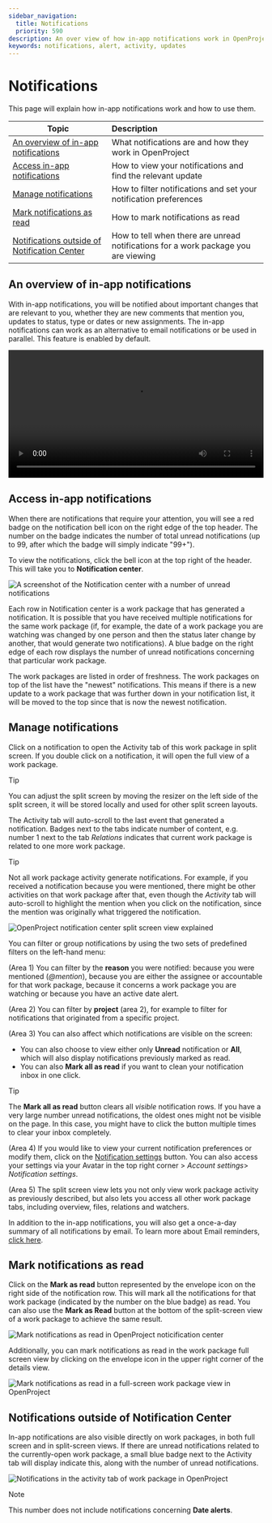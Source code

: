 ```yaml
---
sidebar_navigation:
  title: Notifications
  priority: 590
description: An over view of how in-app notifications work in OpenProject and how to manage them.
keywords: notifications, alert, activity, updates
---
```

# Notifications

This page will explain how in-app notifications work and how to use them.

| Topic                                                        | Description                                                  |
| ------------------------------------------------------------ | :----------------------------------------------------------- |
| [An overview of in-app notifications](#an-overview-of-in-app-notifications) | What notifications are and how they work in OpenProject      |
| [Access in-app notifications](#access-in-app-notifications)  | How to view your notifications and find the relevant update  |
| [Manage notifications](#manage-notifications)                | How to filter notifications and set your notification preferences |
| [Mark notifications as read](#mark-notifications-as-read)    | How to mark notifications as read                            |
| [Notifications outside of Notification Center](#notifications-outside-of-notification-center) | How to tell when there are unread notifications for a work package you are viewing |

## An overview of in-app notifications

With in-app notifications, you will be notified about important changes that are relevant to you, whether they are new comments that mention you, updates to status, type or dates or new assignments. The in-app notifications can work as an alternative to email notifications or be used in parallel. This feature is enabled by default.

<video src="https://openproject-docs.s3.eu-central-1.amazonaws.com/videos/OpenProject-In-app-notifications.mp4" type="video/mp4" controls="" style="width:100%"></video>

## Access in-app notifications

When there are notifications that require your attention, you will see a red badge on the notification bell icon on the right edge of the top header. The number on the badge indicates the number of total unread notifications (up to 99, after which the badge will simply indicate "99+").

To view the notifications, click the bell icon at the top right of the header.  This will take you to **Notification center**.

![A screenshot of the Notification center with a number of unread notifications](openproject-notification-center-inbox.png)

Each row in Notification center is a work package that has generated a notification. It is possible that you have received multiple notifications for the same work package (if, for example, the date of a work package you are watching was changed by one person and then the status later change by another, that would generate two notifications). A blue badge on the right edge of each row displays the number of unread notifications concerning that particular work package.

The work packages are listed in order of freshness. The work packages on top of the list have the "newest" notifications. This means if there is a new update to a work package that was further down in your notification list, it will be moved to the top since that is now the newest notification.

## Manage notifications

Click on a notification to open the Activity tab of this work package in split screen. If you double click on a notification, it will open the full view of a work package. 

> [!TIP]
>
> You can adjust the split screen by moving the resizer on the left side of the split screen, it will be stored locally and used for other split screen layouts.

The Activity tab will auto-scroll to the last event that generated a notification. Badges next to the tabs  indicate number of content, e.g. number 1 next to the tab *Relations* indicates that current work package is related to one more work package. 

> [!TIP]
> Not all work package activity generate notifications. For example, if you received a notification because you were mentioned, there might be other activities on that work package after that, even though the *Activity* tab will auto-scroll to highlight the mention when you click on the notification, since the mention was originally what triggered the notification.

![OpenProject notification center split screen view explained](openproject_user_guide_notification_center_split_screen.png)

You can filter or group notifications by using the two sets of predefined filters on the left-hand menu:

(Area 1) You can filter by the **reason** you were notified: because you were mentioned (*@mention*), because you are either the assignee or accountable for that work package, because it concerns a work package you are watching or because you have an active date alert.

(Area 2) You can filter by **project** (area 2), for example to filter for notifications that originated from a specific project.

(Area 3) You can also affect which notifications are visible on the screen:

- You can also choose to view either only **Unread** notification or **All**, which will also display notifications previously marked as read.
- You can also **Mark all as read** if you want to clean your notification inbox in one click.

> [!TIP]
> The **Mark all as read** button clears all _visible_ notification rows. If you have a very large number unread notifications, the oldest ones might not be visible on the page. In this case, you might have to click the button multiple times to clear your inbox completely.

(Area 4) If you would like to view your current notification preferences or modify them, click on the [Notification settings](./notification-settings) button. You can also access your settings via your Avatar in the top right corner > *Account settings*> *Notification settings*.

(Area 5) The split screen view lets you not only view work package activity as previously described, but also lets you access all other work package tabs, including overview, files, relations and watchers.

In addition to the in-app notifications, you will also get a once-a-day summary of all notifications by email. To learn more about Email reminders, [click here](../../user-guide/my-account/#email-reminders).

## Mark notifications as read

Click on the **Mark as read** button represented by the envelope icon on the right side of the notification row. This will mark all the notifications for that work package (indicated by the number on the blue badge) as read. You can also use the **Mark as Read** button at the bottom of the split-screen view of a work package to achieve the same result.

![Mark notifications as read in OpenProject noticification center](openproject_user_guide_notification_center_mark_read_envelope.png)

Additionally, you can mark notifications as read in the work package full screen view by clicking on the envelope icon in the upper right corner of the details view.

![Mark notifications as read in a full-screen work package view in OpenProject](openproject_user_guide_notification_center_mark_read_envelope_splitscreen_mode.png)

## Notifications outside of Notification Center

In-app notifications are also visible directly on work packages, in both full screen and in split-screen views. If there are unread notifications related to the currently-open work package, a small blue badge next to the Activity tab will display indicate this, along with the number of unread notifications.

![Notifications in the activity tab of work package in OpenProject](openproject_user_guide_notification_activity_tab.png)

> [!NOTE]
> This number does not include notifications concerning **Date alerts**.
